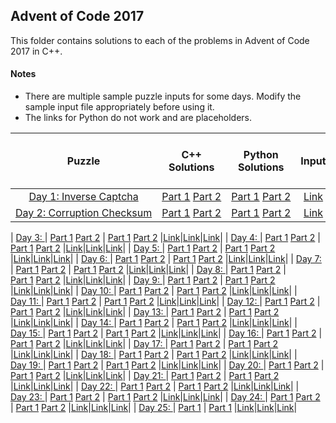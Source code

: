 ## Advent of Code 2017 ##

This folder contains solutions to each of the problems in Advent of Code 2017 in C++.

#### Notes ####
* There are multiple sample puzzle inputs for some days. Modify the sample input file appropriately before using it.
* The links for Python do not work and are placeholders.

|Puzzle|C++ Solutions|Python Solutions|Input|Sample Input|Puzzle page with solutions|
|:---:|:---:|:---:|:---:|:---:|:---:|
| <nobr> [Day 1: Inverse Captcha](https://adventofcode.com/2017/day/1) </nobr> | <nobr> [Part 1](/2017/cpp/day_01a.cpp) [Part 2](/2017/cpp/day_01b.cpp) </nobr> |[Part 1](/2017/python/day_01a.py) [Part 2](/2017/python/day_01b.py)|[Link](/2017/input/day_01_input)|[Link](/2017/sample_input/day_01_sample_input)|[Link](/2017/puzzles/day_01_puzzle)|
| <nobr> [Day 2: Corruption Checksum](https://adventofcode.com/2017/day/2) </nobr> | <nobr> [Part 1](/2017/cpp/day_02a.cpp) [Part 2](/2017/cpp/day_02b.cpp) </nobr> | <nobr> [Part 1](/2017/python/day_02a.py) [Part 2](/2017/python/day_02b.py) </nobr> |[Link](/2017/input/day_02_input)|[Link](/2017/sample_input/day_02_sample_input)|[Link](/2017/puzzles/day_02_puzzle)|

| <nobr> [Day 3: ](https://adventofcode.com/2017/day/3) </nobr> | <nobr> [Part 1](/2017/cpp/day_03a.cpp) [Part 2](/2017/cpp/day_03b.cpp) </nobr> | <nobr> [Part 1](/2017/python/day_03a.py) [Part 2](/2017/python/day_03b.py) </nobr> |[Link](/2017/input/day_03_input)|[Link](/2017/sample_input/day_03_sample_input)|[Link](/2017/puzzles/day_03_puzzle)|
| <nobr> [Day 4: ](https://adventofcode.com/2017/day/4) </nobr> | <nobr> [Part 1](/2017/cpp/day_04a.cpp) [Part 2](/2017/cpp/day_04b.cpp) </nobr> | <nobr> [Part 1](/2017/python/day_04a.py) [Part 2](/2017/python/day_04b.py) </nobr> |[Link](/2017/input/day_04_input)|[Link](/2017/sample_input/day_04_sample_input)|[Link](/2017/puzzles/day_04_puzzle)|
| <nobr> [Day 5: ](https://adventofcode.com/2017/day/5) </nobr> | <nobr> [Part 1](/2017/cpp/day_05a.cpp) [Part 2](/2017/cpp/day_05b.cpp) </nobr> | <nobr> [Part 1](/2017/python/day_05a.py) [Part 2](/2017/python/day_05b.py) </nobr> |[Link](/2017/input/day_05_input)|[Link](/2017/sample_input/day_05_sample_input)|[Link](/2017/puzzles/day_05_puzzle)|
| <nobr> [Day 6: ](https://adventofcode.com/2017/day/6) </nobr> | <nobr> [Part 1](/2017/cpp/day_06a.cpp) [Part 2](/2017/cpp/day_06b.cpp) </nobr> | <nobr> [Part 1](/2017/python/day_06a.py) [Part 2](/2017/python/day_06b.py) </nobr> |[Link](/2017/input/day_06_input)|[Link](/2017/sample_input/day_06_sample_input)|[Link](/2017/puzzles/day_06_puzzle)|
| <nobr> [Day 7: ](https://adventofcode.com/2017/day/7) </nobr> | <nobr> [Part 1](/2017/cpp/day_07a.cpp) [Part 2](/2017/cpp/day_07b.cpp) </nobr> | <nobr> [Part 1](/2017/python/day_07a.py) [Part 2](/2017/python/day_07b.py) </nobr> |[Link](/2017/input/day_07_input)|[Link](/2017/sample_input/day_07_sample_input)|[Link](/2017/puzzles/day_07_puzzle)|
| <nobr> [Day 8: ](https://adventofcode.com/2017/day/8) </nobr> | <nobr> [Part 1](/2017/cpp/day_08a.cpp) [Part 2](/2017/cpp/day_08b.cpp) </nobr> | <nobr> [Part 1](/2017/python/day_08a.py) [Part 2](/2017/python/day_08b.py) </nobr> |[Link](/2017/input/day_08_input)|[Link](/2017/sample_input/day_08_sample_input)|[Link](/2017/puzzles/day_08_puzzle)|
| <nobr> [Day 9: ](https://adventofcode.com/2017/day/9) </nobr> | <nobr> [Part 1](/2017/cpp/day_09a.cpp) [Part 2](/2017/cpp/day_09b.cpp) </nobr> | <nobr> [Part 1](/2017/python/day_09a.py) [Part 2](/2017/python/day_09b.py) </nobr> |[Link](/2017/input/day_09_input)|[Link](/2017/sample_input/day_09_sample_input)|[Link](/2017/puzzles/day_09_puzzle)|
| <nobr> [Day 10: ](https://adventofcode.com/2017/day/10) </nobr> | <nobr> [Part 1](/2017/cpp/day_10a.cpp) [Part 2](/2017/cpp/day_10b.cpp) </nobr> | <nobr> [Part 1](/2017/python/day_10a.py) [Part 2](/2017/python/day_10b.py) </nobr> |[Link](/2017/input/day_10_input)|[Link](/2017/sample_input/day_10_sample_input)|[Link](/2017/puzzles/day_10_puzzle)|
| <nobr> [Day 11: ](https://adventofcode.com/2017/day/11) </nobr> | <nobr> [Part 1](/2017/cpp/day_11a.cpp) [Part 2](/2017/cpp/day_11b.cpp) </nobr> | <nobr> [Part 1](/2017/python/day_11a.py) [Part 2](/2017/python/day_11b.py) </nobr> |[Link](/2017/input/day_11_input)|[Link](/2017/sample_input/day_11_sample_input)|[Link](/2017/puzzles/day_11_puzzle)|
| <nobr> [Day 12: ](https://adventofcode.com/2017/day/12) </nobr> | <nobr> [Part 1](/2017/cpp/day_12a.cpp) [Part 2](/2017/cpp/day_12b.cpp) </nobr> | <nobr> [Part 1](/2017/python/day_12a.py) [Part 2](/2017/python/day_12b.py) </nobr> |[Link](/2017/input/day_12_input)|[Link](/2017/sample_input/day_12_sample_input)|[Link](/2017/puzzles/day_12_puzzle)|
| <nobr> [Day 13: ](https://adventofcode.com/2017/day/13) </nobr> | <nobr> [Part 1](/2017/cpp/day_13a.cpp) [Part 2](/2017/cpp/day_13b.cpp) </nobr> | <nobr> [Part 1](/2017/python/day_13a.py) [Part 2](/2017/python/day_13b.py) </nobr> |[Link](/2017/input/day_13_input)|[Link](/2017/sample_input/day_13_sample_input)|[Link](/2017/puzzles/day_13_puzzle)|
| <nobr> [Day 14: ](https://adventofcode.com/2017/day/14) </nobr> | <nobr> [Part 1](/2017/cpp/day_14a.cpp) [Part 2](/2017/cpp/day_14b.cpp) </nobr> | <nobr> [Part 1](/2017/python/day_14a.py) [Part 2](/2017/python/day_14b.py) </nobr> |[Link](/2017/input/day_14_input)|[Link](/2017/sample_input/day_14_sample_input)|[Link](/2017/puzzles/day_14_puzzle)|
| <nobr> [Day 15: ](https://adventofcode.com/2017/day/15) </nobr> | <nobr> [Part 1](/2017/cpp/day_15a.cpp) [Part 2](/2017/cpp/day_15b.cpp) </nobr> | <nobr> [Part 1](/2017/python/day_15a.py) [Part 2](/2017/python/day_15b.py) </nobr> |[Link](/2017/input/day_15_input)|[Link](/2017/sample_input/day_15_sample_input)|[Link](/2017/puzzles/day_15_puzzle)|
| <nobr> [Day 16: ](https://adventofcode.com/2017/day/16) </nobr> | <nobr> [Part 1](/2017/cpp/day_16a.cpp) [Part 2](/2017/cpp/day_16b.cpp) </nobr> | <nobr> [Part 1](/2017/python/day_16a.py) [Part 2](/2017/python/day_16b.py) </nobr> |[Link](/2017/input/day_16_input)|[Link](/2017/sample_input/day_16_sample_input)|[Link](/2017/puzzles/day_16_puzzle)|
| <nobr> [Day 17: ](https://adventofcode.com/2017/day/17) </nobr> | <nobr> [Part 1](/2017/cpp/day_17a.cpp) [Part 2](/2017/cpp/day_17b.cpp) </nobr> | <nobr> [Part 1](/2017/python/day_17a.py) [Part 2](/2017/python/day_17b.py) </nobr> |[Link](/2017/input/day_17_input)|[Link](/2017/sample_input/day_17_sample_input)|[Link](/2017/puzzles/day_17_puzzle)|
| <nobr> [Day 18: ](https://adventofcode.com/2017/day/18) </nobr> | <nobr> [Part 1](/2017/cpp/day_18a.cpp) [Part 2](/2017/cpp/day_18b.cpp) </nobr> | <nobr> [Part 1](/2017/python/day_18a.py) [Part 2](/2017/python/day_18b.py) </nobr> |[Link](/2017/input/day_18_input)|[Link](/2017/sample_input/day_18_sample_input)|[Link](/2017/puzzles/day_18_puzzle)|
| <nobr> [Day 19: ](https://adventofcode.com/2017/day/19) </nobr> | <nobr> [Part 1](/2017/cpp/day_19a.cpp) [Part 2](/2017/cpp/day_19b.cpp) </nobr> | <nobr> [Part 1](/2017/python/day_19a.py) [Part 2](/2017/python/day_19b.py) </nobr> |[Link](/2017/input/day_19_input)|[Link](/2017/sample_input/day_19_sample_input)|[Link](/2017/puzzles/day_19_puzzle)|
| <nobr> [Day 20: ](https://adventofcode.com/2017/day/20) </nobr> | <nobr> [Part 1](/2017/cpp/day_20a.cpp) [Part 2](/2017/cpp/day_20b.cpp) </nobr> | <nobr> [Part 1](/2017/python/day_20a.py) [Part 2](/2017/python/day_20b.py) </nobr> |[Link](/2017/input/day_20_input)|[Link](/2017/sample_input/day_20_sample_input)|[Link](/2017/puzzles/day_20_puzzle)|
| <nobr> [Day 21: ](https://adventofcode.com/2017/day/21) </nobr> | <nobr> [Part 1](/2017/cpp/day_21a.cpp) [Part 2](/2017/cpp/day_21b.cpp) </nobr> | <nobr> [Part 1](/2017/python/day_21a.py) [Part 2](/2017/python/day_21b.py) </nobr> |[Link](/2017/input/day_21_input)|[Link](/2017/sample_input/day_21_sample_input)|[Link](/2017/puzzles/day_21_puzzle)|
| <nobr> [Day 22: ](https://adventofcode.com/2017/day/22) </nobr> | <nobr> [Part 1](/2017/cpp/day_22a.cpp) [Part 2](/2017/cpp/day_22b.cpp) </nobr> | <nobr> [Part 1](/2017/python/day_22a.py) [Part 2](/2017/python/day_22b.py) </nobr> |[Link](/2017/input/day_22_input)|[Link](/2017/sample_input/day_22_sample_input)|[Link](/2017/puzzles/day_22_puzzle)|
| <nobr> [Day 23: ](https://adventofcode.com/2017/day/23) </nobr> | <nobr> [Part 1](/2017/cpp/day_23a.cpp) [Part 2](/2017/cpp/day_23b.cpp) </nobr> | <nobr> [Part 1](/2017/python/day_23a.py) [Part 2](/2017/python/day_23b.py) </nobr> |[Link](/2017/input/day_23_input)|[Link](/2017/sample_input/day_23_sample_input)|[Link](/2017/puzzles/day_23_puzzle)|
| <nobr> [Day 24: ](https://adventofcode.com/2017/day/24) </nobr> | <nobr> [Part 1](/2017/cpp/day_24a.cpp) [Part 2](/2017/cpp/day_24b.cpp) </nobr> | <nobr> [Part 1](/2017/python/day_24a.py) [Part 2](/2017/python/day_24b.py) </nobr> |[Link](/2017/input/day_24_input)|[Link](/2017/sample_input/day_24_sample_input)|[Link](/2017/puzzles/day_24_puzzle)|
| <nobr> [Day 25: ](https://adventofcode.com/2017/day/25) </nobr> | <nobr> [Part 1](/2017/cpp/day_25a.cpp) </nobr> | <nobr> [Part 1](/2017/python/day_25a.py) </nobr> |[Link](/2017/input/day_25_input)|[Link](/2017/sample_input/day_25_sample_input)|[Link](/2017/puzzles/day_25_puzzle)|
